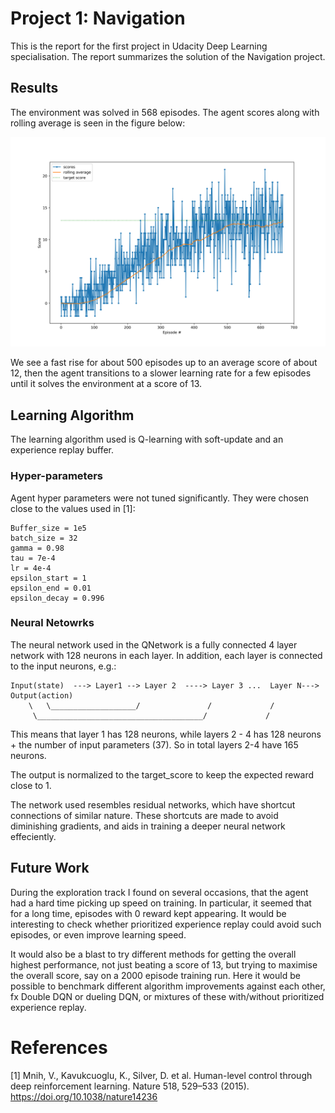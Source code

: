 # Project 1: Navigation

This is the report for the first project in Udacity Deep Learning
specialisation. The report summarizes the solution of the Navigation project.

## Results

The environment was solved in 568 episodes.
The agent scores along with rolling average is seen in the figure below:

![Scores](scores.png)

We see a fast rise for about 500 episodes up to an average score of about 12,
then the agent transitions to a slower learning rate for a few episodes until
it solves the environment at a score of 13.

## Learning Algorithm

The learning algorithm used is Q-learning with soft-update and an experience
replay buffer.

### Hyper-parameters

Agent hyper parameters were not tuned significantly. They were chosen close to
the values used in [1]:

	Buffer_size = 1e5
	batch_size = 32
	gamma = 0.98
	tau = 7e-4
	lr = 4e-4
	epsilon_start = 1
	epsilon_end = 0.01
	epsilon_decay = 0.996

### Neural Netowrks

The neural network used in the QNetwork is a fully connected 4 layer network
with 128 neurons in each layer. In addition, each layer is connected to the
input neurons, e.g.:

	Input(state)  ---> Layer1 --> Layer 2  ----> Layer 3 ...  Layer N---> Output(action)
	    \   \___________________/               /             /
	     \_____________________________________/	         /

This means that layer 1 has 128 neurons, while layers 2 - 4 has 128 neurons +
the number of input parameters (37). So in total layers 2-4 have 165 neurons. 

The output is normalized to the target_score to keep the expected reward close to 1.

The network used resembles residual networks, which have shortcut
connections of similar nature. These shortcuts are made to avoid diminishing
gradients, and aids in training a deeper neural network effeciently.

## Future Work

During the exploration track I found on several occasions, that the agent had a
hard time picking up speed on training. In particular, it seemed that for a
long time, episodes with 0 reward kept appearing. It would be interesting to
check whether prioritized experience replay could avoid such episodes, or even
improve learning speed. 

It would also be a blast to try different methods for getting the overall
highest performance, not just beating a score of 13, but trying to maximise the
overall score, say on a 2000 episode training run. Here it would be possible to
benchmark different algorithm improvements against each other, fx Double DQN or
dueling DQN, or mixtures of these with/without prioritized experience replay.

# References

[1] Mnih, V., Kavukcuoglu, K., Silver, D. et al. Human-level control through deep reinforcement learning. Nature 518, 529–533 (2015). https://doi.org/10.1038/nature14236
